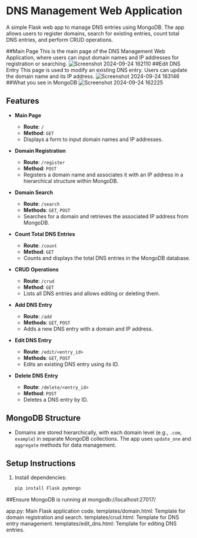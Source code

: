 # DNS Management Web Application

A simple Flask web app to manage DNS entries using MongoDB. The app allows users to register domains, search for existing entries, count total DNS entries, and perform CRUD operations.

##Main Page
This is the main page of the DNS Management Web Application, where users can input domain names and IP addresses for registration or searching.
![Screenshot 2024-09-24 162110](https://github.com/user-attachments/assets/8fa37891-ac8e-4d5e-a820-142c021d0e6a)
##Edit DNS Entry
This page is used to modify an existing DNS entry. Users can update the domain name and its IP address.
![Screenshot 2024-09-24 163146](https://github.com/user-attachments/assets/b858ef73-481a-4d2e-9bc3-18ab72ccc375)
##What you see in MongoDB
![Screenshot 2024-09-24 162225](https://github.com/user-attachments/assets/afe0c12a-4edf-4a3b-921e-d1ee0b4b8589)

## Features

- **Main Page**
  - **Route**: `/`
  - **Method**: `GET`
  - Displays a form to input domain names and IP addresses.

- **Domain Registration**
  - **Route**: `/register`
  - **Method**: `POST`
  - Registers a domain name and associates it with an IP address in a hierarchical structure within MongoDB.

- **Domain Search**
  - **Route**: `/search`
  - **Methods**: `GET`, `POST`
  - Searches for a domain and retrieves the associated IP address from MongoDB.

- **Count Total DNS Entries**
  - **Route**: `/count`
  - **Method**: `GET`
  - Counts and displays the total DNS entries in the MongoDB database.

- **CRUD Operations**
  - **Route**: `/crud`
  - **Method**: `GET`
  - Lists all DNS entries and allows editing or deleting them.

- **Add DNS Entry**
  - **Route**: `/add`
  - **Methods**: `GET`, `POST`
  - Adds a new DNS entry with a domain and IP address.

- **Edit DNS Entry**
  - **Route**: `/edit/<entry_id>`
  - **Methods**: `GET`, `POST`
  - Edits an existing DNS entry using its ID.

- **Delete DNS Entry**
  - **Route**: `/delete/<entry_id>`
  - **Method**: `POST`
  - Deletes a DNS entry by ID.

## MongoDB Structure

- Domains are stored hierarchically, with each domain level (e.g., `.com`, `example`) in separate MongoDB collections. The app uses `update_one` and `aggregate` methods for data management.

## Setup Instructions

1. Install dependencies:
   ```bash
   pip install Flask pymongo
##Ensure MongoDB is running at mongodb://localhost:27017/

app.py: Main Flask application code.
templates/domain.html: Template for domain registration and search.
templates/crud.html: Template for DNS entry management.
templates/edit_dns.html: Template for editing DNS entries.

